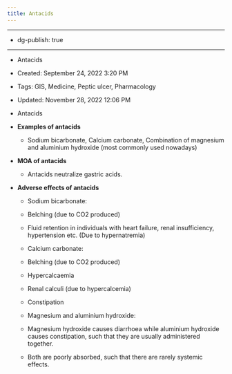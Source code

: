 ```yaml
---
title: Antacids
---
```


- --

- dg-publish: true

- --

- Antacids

- Created: September 24, 2022 3:20 PM

- Tags: GIS, Medicine, Peptic ulcer, Pharmacology

- Updated: November 28, 2022 12:06 PM

- Antacids

- **Examples of antacids**
	 - Sodium bicarbonate, Calcium carbonate, Combination of magnesium and aluminium hydroxide (most commonly used nowadays)

- **MOA of antacids**
	 - Antacids neutralize gastric acids.

- **Adverse effects of antacids**
	 - Sodium bicarbonate:

	 - Belching (due to CO2 produced)

	 - Fluid retention in individuals with heart failure, renal insufficiency, hypertension etc. (Due to hypernatremia)

	 - Calcium carbonate:

	 - Belching (due to CO2 produced)

	 - Hypercalcaemia

	 - Renal calculi (due to hypercalcemia)

	 - Constipation

	 - Magnesium and aluminium hydroxide:

	 - Magnesium hydroxide causes diarrhoea while aluminium hydroxide causes constipation, such that they are usually administered together.

	 - Both are poorly absorbed, such that there are rarely systemic effects.

